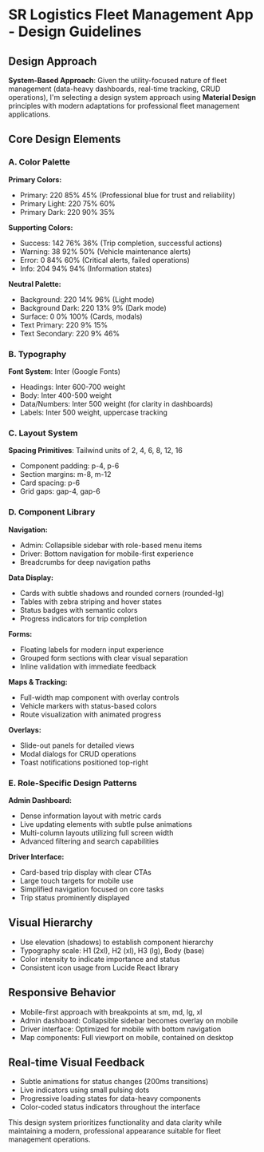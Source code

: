 # SR Logistics Fleet Management App - Design Guidelines

## Design Approach
**System-Based Approach**: Given the utility-focused nature of fleet management (data-heavy dashboards, real-time tracking, CRUD operations), I'm selecting a design system approach using **Material Design** principles with modern adaptations for professional fleet management applications.

## Core Design Elements

### A. Color Palette
**Primary Colors:**
- Primary: 220 85% 45% (Professional blue for trust and reliability)
- Primary Light: 220 75% 60%
- Primary Dark: 220 90% 35%

**Supporting Colors:**
- Success: 142 76% 36% (Trip completion, successful actions)
- Warning: 38 92% 50% (Vehicle maintenance alerts)
- Error: 0 84% 60% (Critical alerts, failed operations)
- Info: 204 94% 94% (Information states)

**Neutral Palette:**
- Background: 220 14% 96% (Light mode)
- Background Dark: 220 13% 9% (Dark mode)
- Surface: 0 0% 100% (Cards, modals)
- Text Primary: 220 9% 15%
- Text Secondary: 220 9% 46%

### B. Typography
**Font System**: Inter (Google Fonts)
- Headings: Inter 600-700 weight
- Body: Inter 400-500 weight
- Data/Numbers: Inter 500 weight (for clarity in dashboards)
- Labels: Inter 500 weight, uppercase tracking

### C. Layout System
**Spacing Primitives**: Tailwind units of 2, 4, 6, 8, 12, 16
- Component padding: p-4, p-6
- Section margins: m-8, m-12
- Card spacing: p-6
- Grid gaps: gap-4, gap-6

### D. Component Library

**Navigation:**
- Admin: Collapsible sidebar with role-based menu items
- Driver: Bottom navigation for mobile-first experience
- Breadcrumbs for deep navigation paths

**Data Display:**
- Cards with subtle shadows and rounded corners (rounded-lg)
- Tables with zebra striping and hover states
- Status badges with semantic colors
- Progress indicators for trip completion

**Forms:**
- Floating labels for modern input experience
- Grouped form sections with clear visual separation
- Inline validation with immediate feedback

**Maps & Tracking:**
- Full-width map component with overlay controls
- Vehicle markers with status-based colors
- Route visualization with animated progress

**Overlays:**
- Slide-out panels for detailed views
- Modal dialogs for CRUD operations
- Toast notifications positioned top-right

### E. Role-Specific Design Patterns

**Admin Dashboard:**
- Dense information layout with metric cards
- Live updating elements with subtle pulse animations
- Multi-column layouts utilizing full screen width
- Advanced filtering and search capabilities

**Driver Interface:**
- Card-based trip display with clear CTAs
- Large touch targets for mobile use
- Simplified navigation focused on core tasks
- Trip status prominently displayed

## Visual Hierarchy
- Use elevation (shadows) to establish component hierarchy
- Typography scale: H1 (2xl), H2 (xl), H3 (lg), Body (base)
- Color intensity to indicate importance and status
- Consistent icon usage from Lucide React library

## Responsive Behavior
- Mobile-first approach with breakpoints at sm, md, lg, xl
- Admin dashboard: Collapsible sidebar becomes overlay on mobile
- Driver interface: Optimized for mobile with bottom navigation
- Map components: Full viewport on mobile, contained on desktop

## Real-time Visual Feedback
- Subtle animations for status changes (200ms transitions)
- Live indicators using small pulsing dots
- Progressive loading states for data-heavy components
- Color-coded status indicators throughout the interface

This design system prioritizes functionality and data clarity while maintaining a modern, professional appearance suitable for fleet management operations.